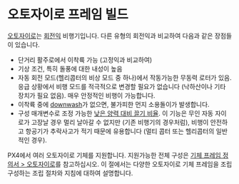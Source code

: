 # 오토자이로 프레임 빌드

[오토자이로](https://en.wikipedia.org/wiki/Autogyro)는 [회전익](https://en.wikipedia.org/wiki/Rotorcraft) 비행기입니다. 다른 유형의 회전익과 비교하여 다음과 같은 장점들이 있습니다.

* 단거리 활주로에서 이착륙 가능 (고정익과 비교하여)
* 기상 조건, 특히 돌풍에 대한 내성이 높음
* 자동 회전 모드(헬리콥터의 비상 모드 중 하나)에서 작동가능한 무동력 로터가 있음. 응급 상황에서 비행 모드를 적극적으로 변경할 필요가 없습니다 (낙하산이나 기타 장치가 필요 없음). 매우 안정적인 비행이 가능합니다.
* 이착륙 중에 [downwash](https://en.wikipedia.org/wiki/Downwash)가 없으면, 불가피한 먼지 소용돌이가 발생합니다.
* 구성 매개변수로 조정 가능한 [낮은 양력 대비 끌기 비율](https://en.wikipedia.org/wiki/Lift-to-drag_ratio). 이 기능은 무인 자동 자이로가 고장날 경우 멀리 날아갈 수 없지만 (기존 비행기의 경우처럼), 비행이 안전하고 항공기가 추락사고가 적기 때문에 유용합니다 (멀티 콥터 또는 헬리콥터의 일반적인 경우).

PX4에서 여러 오토자이로 기체를 지원합니다. 지원가능한 전체 구성은 [기체 프레임 정의서 > 오토자이로](../airframes/airframe_reference.md#autogyro)를 참고하십시오. 이 절에서는 다양한 오토자이로 기체 프레임을 조립 구성하는 조립 절차와 지침에 대하여 설명합니다.
